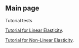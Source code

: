## Main page

Tutorial tests

[Tutorial for Linear Elasticity](Linear_Elasticity).

[Tutorial for Non-Linear Elasticity](Nonlinear).

